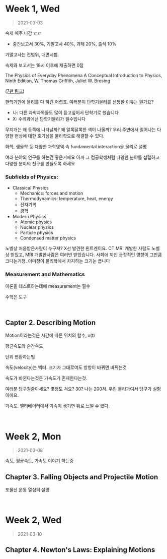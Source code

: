 Week 1, Wed
========
> 2021-03-03

숙제 매주 나감 ㅠㅠ

- 중간보고서 30%, 기말고사 40%, 과제 20%, 출석 10%

기말고사는 전범위, 대면시험.

숙제와 보고서는 18시 이후에 제출하면 0점

The Physics of Everyday Phenomena A Conceptual Introduction to Physics, Ninth Edition, W. Thomas Griffith, Juliet W. Brosing

([7판 링크](https://www.academia.edu/33169902/))

한학기만에 물리를 다 하긴 어렵죠. 여러분이 단학기물리를 신청한 이유는 뭔가요?

- 나: 다른 과학과목들도 많이 듣고싶어서 단학기로 했습니다
- X: 수리과에선 단학기물리가 필수입니다

무지개는 왜 동쪽에 나타날까? 왜 알록달록한 색이 나올까? 우리 주변에서 일어나는
다양한 현상에 대한 호기심을 물리학으로 해결할 수 있다.

화학, 생물학 등 다양한 과학영역 속 fundamental interaction을 물리로 설명

여러 분야의 연구를 하는건 좋은거에요 아까 그 컴공학생처럼 다양한 분야를 섭렵하고
다양한 분야의 친구를 만들도록 하세요

### Subfields of Physics:
- Classical Physics
  - Mechanics: forces and motion
  - Thermodynamics: temperature, heat, energy
  - 전자기학
  - 광학
- Modern Physics
  - Atomic physics
  - Nuclear physics
  - Particle physics
  - Condensed matter physics

노벨상 처음받은사람이 누구져? X선 발견한 뢴트겐이요. CT MRI 개발한 사람도 노벨상
받았고, MRI 개발한사람은 여러번 받았습니다. 사회에 끼친 긍정적인 영향이 그만큼
크다는거졍. 이미징이 물리학에서 차지하는 크기는 큽니다

### Measurement and Mathematics
이론을 테스트하는데에 measurement는 필수

수학은 도구

&nbsp;

## Capter 2. Describing Motion
Motion이라는것은 시간에 따른 위치의 함수, x(t)

평균속도와 순간속도

단위 변환하는법

속도(velocity)는 벡터. 크기가 그대로여도 방향이 바뀌면 바뀌는것

속도가 바뀐다는것은 가속도가 존재한다는것.

여러분 당구칠줄아세요? 몇정도 쳐요? 30? 나는 200쳐. 우린 물리과여서 당구가
실험이에요.

가속도. 엘리베이터에서 가속이 생기면 위로 느낄 수 있다.

&nbsp;

Week 2, Mon
========
> 2021-03-08

속도, 평균속도, 가속도 이야기 하는중

## Chapter 3. Falling Objects and Projectile Motion
포물선 운동 열심히 설명

&nbsp;

Week 2, Wed
========
> 2021-03-10

## Chapter 4. Newton's Laws: Explaining Motions
